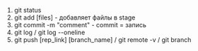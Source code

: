 1. git status
2. git add [files] - добавляет файлы в stage
3. git commit -m "comment" - commit = запись
4. git log / git log --oneline
5. git push [rep_link] [branch_name] / git remote -v / git branch
